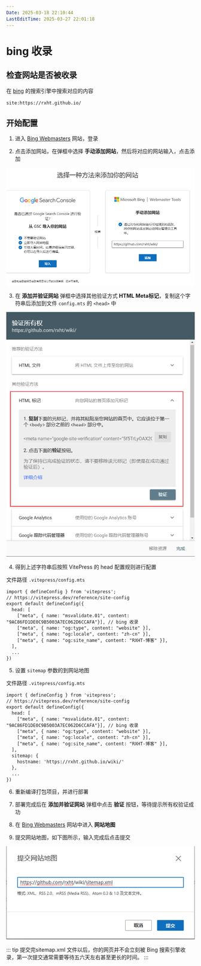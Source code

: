 ```yaml
---
Date: 2025-03-18 22:10:44
LastEditTime: 2025-03-27 22:01:18
---
```

# bing 收录

## 检查网站是否被收录

在 [bing](https://cn.bing.com/) 的搜索引擎中搜索对应的内容

```txt
site:https://rxht.github.io/
```

## 开始配置


1. 进入 [Bing Webmasters](https://www.bing.com/webmasters/home) 网站，登录


2. 点击添加网站，在弹框中选择 <b>手动添加网站</b>，然后将对应的网站输入，点击添加

![Bing Source Type](./assets/bing-source-type.png)

3. 在 <b>添加并验证网站</b> 弹框中选择其他验证方式 <b>HTML Meta标记</b>，复制这个字符串后添加到文件 `config.mts` 的 `<head>` 中

![google verify ownership](./assets/google-verify-ownership.png)

4. 得到上述字符串后按照 VitePress 的 head 配置规则进行配置


文件路径 `.vitepress/config.mts`

```typescript{5}
import { defineConfig } from 'vitepress';
// https://vitepress.dev/reference/site-config
export default defineConfig({
  head: [
    ["meta", { name: "msvalidate.01", content: "9AC86FD1DE0C9B5003A7EC062D6CCAFA"}], // bing 收录
    ["meta", { name: "og:type", content: "website" }],
    ["meta", { name: "og:locale", content: "zh-cn" }],
    ["meta", { name: "og:site_name", content: "RXHT-博客" }],
  ],
  ...
})

```

5. 设置 `sitemap` 参数的到网站地图

文件路径 `.vitepress/config.mts`

```typescript{10-12}
import { defineConfig } from 'vitepress';
// https://vitepress.dev/reference/site-config
export default defineConfig({
  head: [
    ["meta", { name: "msvalidate.01", content: "9AC86FD1DE0C9B5003A7EC062D6CCAFA"}], // bing 收录
    ["meta", { name: "og:type", content: "website" }],
    ["meta", { name: "og:locale", content: "zh-cn" }],
    ["meta", { name: "og:site_name", content: "RXHT-博客" }],
  ],
  sitemap: {
    hostname: 'https://rxht.github.io/wiki/'
  },
  ...
})

```

6. 重新编译打包项目，并进行部署

7. 部署完成后在 <b>添加并验证网站</b> 弹框中点击 <b>验证</b> 按钮，等待提示所有权验证成功


8. 在 [Bing Webmasters](https://www.bing.com/webmasters/home) 网站中进入 <b>网站地图</b>

9. 提交网站地图，如下图所示，输入完成后点击提交

![bing add sitemap](./assets/bing-add-sitemap.png)

::: tip
提交完sitemap.xml 文件以后，你的网页并不会立刻被 Bing 搜索引擎收录，第一次提交通常需要等待五六天左右甚至更长的时间。
:::
